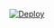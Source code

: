 [![Deploy](https://www.herokucdn.com/deploy/button.png)](https://dashboard.heroku.com/new?template=https://github.com/ypyd/test02)
